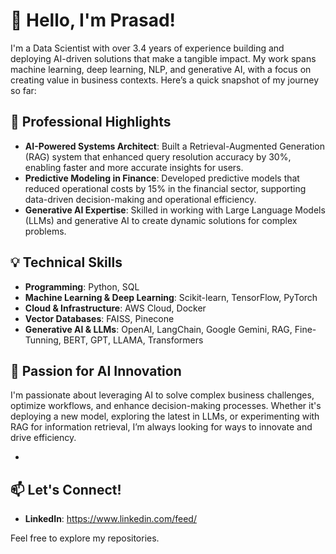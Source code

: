 # 👋 Hello, I'm Prasad!

I'm a Data Scientist with over 3.4 years of experience building and deploying AI-driven solutions that make a tangible impact. My work spans machine learning, deep learning, NLP, and generative AI, with a focus on creating value in business contexts. Here’s a quick snapshot of my journey so far:

## 🚀 Professional Highlights
- **AI-Powered Systems Architect**: Built a Retrieval-Augmented Generation (RAG) system that enhanced query resolution accuracy by 30%, enabling faster and more accurate insights for users.
- **Predictive Modeling in Finance**: Developed predictive models that reduced operational costs by 15% in the financial sector, supporting data-driven decision-making and operational efficiency.
- **Generative AI Expertise**: Skilled in working with Large Language Models (LLMs) and generative AI to create dynamic solutions for complex problems.

## 💡 Technical Skills
- **Programming**: Python, SQL
- **Machine Learning & Deep Learning**: Scikit-learn, TensorFlow, PyTorch
- **Cloud & Infrastructure**: AWS Cloud, Docker
- **Vector Databases**: FAISS, Pinecone
- **Generative AI & LLMs**: OpenAI, LangChain, Google Gemini, RAG, Fine-Tunning, BERT, GPT, LLAMA, Transformers

## 🌱 Passion for AI Innovation
I'm passionate about leveraging AI to solve complex business challenges, optimize workflows, and enhance decision-making processes. Whether it's deploying a new model, exploring the latest in LLMs, or experimenting with RAG for information retrieval, I’m always looking for ways to innovate and drive efficiency.

- 
## 📫 Let's Connect!
- **LinkedIn**: https://www.linkedin.com/feed/

Feel free to explore my repositories.
